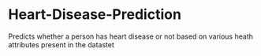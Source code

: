 # Heart-Disease-Prediction
Predicts whether a person has heart disease or not based on various heath attributes present in the datastet
